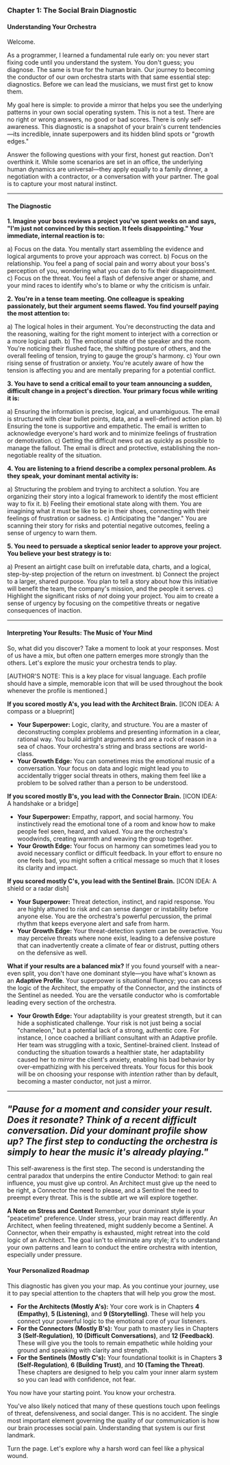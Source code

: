### **Chapter 1: The Social Brain Diagnostic**
#### Understanding Your Orchestra

Welcome.

As a programmer, I learned a fundamental rule early on: you never start fixing code until you understand the system. You don't guess; you diagnose. The same is true for the human brain. Our journey to becoming the conductor of our own orchestra starts with that same essential step: diagnostics. Before we can lead the musicians, we must first get to know them.

My goal here is simple: to provide a mirror that helps you see the underlying patterns in your own social operating system. This is not a test. There are no right or wrong answers, no good or bad scores. There is only self-awareness. This diagnostic is a snapshot of your brain's current tendencies—its incredible, innate superpowers and its hidden blind spots or "growth edges."

Answer the following questions with your first, honest gut reaction. Don't overthink it. While some scenarios are set in an office, the underlying human dynamics are universal—they apply equally to a family dinner, a negotiation with a contractor, or a conversation with your partner. The goal is to capture your most natural instinct.

---

#### **The Diagnostic**

**1. Imagine your boss reviews a project you've spent weeks on and says, "I'm just not convinced by this section. It feels disappointing." Your immediate, internal reaction is to:**

   a) Focus on the data. You mentally start assembling the evidence and logical arguments to prove your approach was correct.
   b) Focus on the relationship. You feel a pang of social pain and worry about your boss's perception of you, wondering what you can do to fix their disappointment.
   c) Focus on the threat. You feel a flash of defensive anger or shame, and your mind races to identify who's to blame or why the criticism is unfair.

**2. You're in a tense team meeting. One colleague is speaking passionately, but their argument seems flawed. You find yourself paying the most attention to:**

   a) The logical holes in their argument. You're deconstructing the data and the reasoning, waiting for the right moment to interject with a correction or a more logical path.
   b) The emotional state of the speaker and the room. You're noticing their flushed face, the shifting posture of others, and the overall feeling of tension, trying to gauge the group's harmony.
   c) Your own rising sense of frustration or anxiety. You're acutely aware of how the tension is affecting you and are mentally preparing for a potential conflict.

**3. You have to send a critical email to your team announcing a sudden, difficult change in a project's direction. Your primary focus while writing it is:**

   a) Ensuring the information is precise, logical, and unambiguous. The email is structured with clear bullet points, data, and a well-defined action plan.
   b) Ensuring the tone is supportive and empathetic. The email is written to acknowledge everyone's hard work and to minimize feelings of frustration or demotivation.
   c) Getting the difficult news out as quickly as possible to manage the fallout. The email is direct and protective, establishing the non-negotiable reality of the situation.

**4. You are listening to a friend describe a complex personal problem. As they speak, your dominant mental activity is:**

   a) Structuring the problem and trying to architect a solution. You are organizing their story into a logical framework to identify the most efficient way to fix it.
   b) Feeling their emotional state along with them. You are imagining what it must be like to be in their shoes, connecting with their feelings of frustration or sadness.
   c) Anticipating the "danger." You are scanning their story for risks and potential negative outcomes, feeling a sense of urgency to warn them.

**5. You need to persuade a skeptical senior leader to approve your project. You believe your best strategy is to:**

   a) Present an airtight case built on irrefutable data, charts, and a logical, step-by-step projection of the return on investment.
   b) Connect the project to a larger, shared purpose. You plan to tell a story about how this initiative will benefit the team, the company's mission, and the people it serves.
   c) Highlight the significant risks of *not* doing your project. You aim to create a sense of urgency by focusing on the competitive threats or negative consequences of inaction.

---

#### **Interpreting Your Results: The Music of Your Mind**

So, what did you discover? Take a moment to look at your responses. Most of us have a mix, but often one pattern emerges more strongly than the others. Let's explore the music your orchestra tends to play.

[AUTHOR'S NOTE: This is a key place for visual language. Each profile should have a simple, memorable icon that will be used throughout the book whenever the profile is mentioned.]

**If you scored mostly A's, you lead with the Architect Brain.**
[ICON IDEA: A compass or a blueprint]
*   **Your Superpower:** Logic, clarity, and structure. You are a master of deconstructing complex problems and presenting information in a clear, rational way. You build airtight arguments and are a rock of reason in a sea of chaos. Your orchestra's string and brass sections are world-class.
*   **Your Growth Edge:** You can sometimes miss the emotional music of a conversation. Your focus on data and logic might lead you to accidentally trigger social threats in others, making them feel like a problem to be solved rather than a person to be understood.

**If you scored mostly B's, you lead with the Connector Brain.**
[ICON IDEA: A handshake or a bridge]
*   **Your Superpower:** Empathy, rapport, and social harmony. You instinctively read the emotional tone of a room and know how to make people feel seen, heard, and valued. You are the orchestra's woodwinds, creating warmth and weaving the group together.
*   **Your Growth Edge:** Your focus on harmony can sometimes lead you to avoid necessary conflict or difficult feedback. In your effort to ensure no one feels bad, you might soften a critical message so much that it loses its clarity and impact.

**If you scored mostly C's, you lead with the Sentinel Brain.**
[ICON IDEA: A shield or a radar dish]
*   **Your Superpower:** Threat detection, instinct, and rapid response. You are highly attuned to risk and can sense danger or instability before anyone else. You are the orchestra's powerful percussion, the primal rhythm that keeps everyone alert and safe from harm.
*   **Your Growth Edge:** Your threat-detection system can be overactive. You may perceive threats where none exist, leading to a defensive posture that can inadvertently create a climate of fear or distrust, putting others on the defensive as well.

**What if your results are a balanced mix?**
If you found yourself with a near-even split, you don't have one dominant style—you have what's known as an **Adaptive Profile**. Your superpower is situational fluency; you can access the logic of the Architect, the empathy of the Connector, and the instincts of the Sentinel as needed. You are the versatile conductor who is comfortable leading every section of the orchestra.
*   **Your Growth Edge:** Your adaptability is your greatest strength, but it can hide a sophisticated challenge. Your risk is not just being a social "chameleon," but a potential lack of a strong, authentic core. For instance, I once coached a brilliant consultant with an Adaptive profile. Her team was struggling with a toxic, Sentinel-brained client. Instead of conducting the situation towards a healthier state, her adaptability caused her to *mirror* the client's anxiety, enabling his bad behavior by over-empathizing with his perceived threats. Your focus for this book will be on choosing your response with *intention* rather than by default, becoming a master conductor, not just a mirror.

---
*"Pause for a moment and consider your result. Does it resonate? Think of a recent difficult conversation. Did your dominant profile show up? The first step to conducting the orchestra is simply to hear the music it's already playing."*
---

This self-awareness is the first step. The second is understanding the central paradox that underpins the entire Conductor Method: to gain real influence, you must give up control. An Architect must give up the need to be right, a Connector the need to please, and a Sentinel the need to preempt every threat. This is the subtle art we will explore together.

**A Note on Stress and Context**
Remember, your dominant style is your "peacetime" preference. Under stress, your brain may react differently. An Architect, when feeling threatened, might suddenly become a Sentinel. A Connector, when their empathy is exhausted, might retreat into the cold logic of an Architect. The goal isn't to eliminate any style; it's to understand your own patterns and learn to conduct the entire orchestra with intention, especially under pressure.

#### **Your Personalized Roadmap**

This diagnostic has given you your map. As you continue your journey, use it to pay special attention to the chapters that will help you grow the most.

*   **For the Architects (Mostly A's):** Your core work is in Chapters **4 (Empathy)**, **5 (Listening)**, and **9 (Storytelling)**. These will help you connect your powerful logic to the emotional core of your listeners.
*   **For the Connectors (Mostly B's):** Your path to mastery lies in Chapters **3 (Self-Regulation)**, **10 (Difficult Conversations)**, and **12 (Feedback)**. These will give you the tools to remain empathetic while holding your ground and speaking with clarity and strength.
*   **For the Sentinels (Mostly C's):** Your foundational toolkit is in Chapters **3 (Self-Regulation)**, **6 (Building Trust)**, and **10 (Taming the Threat)**. These chapters are designed to help you calm your inner alarm system so you can lead with confidence, not fear.

You now have your starting point. You know your orchestra.

You've also likely noticed that many of these questions touch upon feelings of threat, defensiveness, and social danger. This is no accident. The single most important element governing the quality of our communication is how our brain processes social pain. Understanding that system is our first landmark.

Turn the page. Let's explore why a harsh word can feel like a physical wound.
      